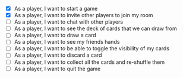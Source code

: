 - [x] As a player, I want to start a game
- [x] As a player, I want to invite other players to join my room
- [ ] As a player, I want to chat with other players
- [ ] As a player, I want to see the deck of cards that we can draw from
- [ ] As a player, I want to draw a card
- [ ] As a player, I want to see my friends hands
- [ ] As a player, I want to be able to toggle the visibility of my cards
- [ ] As a player, I want to discard a card
- [ ] As a player, I want to collect all the cards and re-shuffle them
- [ ] As a player, I want to quit the game
